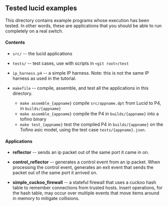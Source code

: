 ## Tested lucid examples

This directory contains example programs whose execution has been tested. In other words, these are applications that you should be able to run completely on a real switch. 

#### Contents

- ``src/`` -- the lucid applications

- ``tests/`` -- test cases, use with scripts in ``<git root>/test``

- ``ip_harness.p4`` -- a simple IP harness. Note: this is not the same IP harness as used in the tutorial.

- ``makefile`` -- compile, assemble, and test all the applications in this directory. 
    - ``make assemble_{appname}`` compile ``src/appname.dpt`` from Lucid to P4, in ``builds/{appname}``
    - ``make assemble_{appname}`` compile the P4 in ``builds/{appname}`` into a tofino binary
    - ``make test_{appname}`` test the compiled P4 in ``builds/{appname}`` on the Tofino asic model, using the test case ``tests/{appname}.json``.

#### Applications 

- **reflector** -- sends an ip packet out of the same port it came in on. 

- **control_reflector** -- generates a control event from an ip packet. When processing the control event, generates an exit event that sends the packet out of the same port it arrived on. 

- **simple_cuckoo_firewall** -- a stateful firewall that uses a cuckoo hash table to remember connections from trusted hosts. Insert operations, for the hash table, may occur over multiple events that move items around in memory to mitigate collisions.
